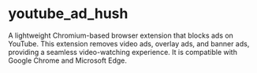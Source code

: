 # youtube_ad_hush
A lightweight Chromium-based browser extension that blocks ads on YouTube. This extension removes video ads, overlay ads, and banner ads, providing a seamless video-watching experience. It is compatible with Google Chrome and Microsoft Edge.
